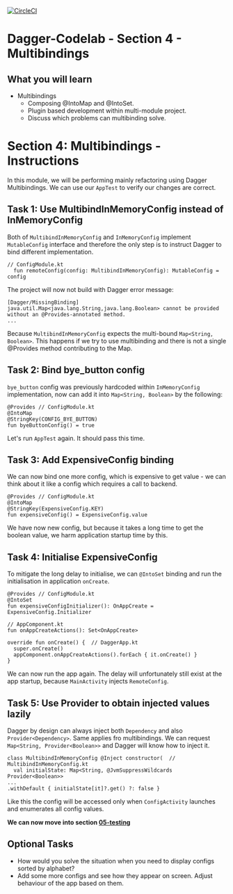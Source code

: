 

[![CircleCI](https://circleci.com/gh/jraska/Dagger-Codelab.svg?style=svg)](https://circleci.com/gh/jraska/Dagger-Codelab)

# Dagger-Codelab - Section 4 - Multibindings

## What you will learn
- Multibindings
  - Composing @IntoMap and @IntoSet.
  - Plugin based development within multi-module project.
  - Discuss which problems can multibinding solve.

# Section 4: Multibindings - Instructions
In this module, we will be performing mainly refactoring using Dagger Multibindings. We can use our `AppTest` to verify our changes are correct.

## Task 1: Use MultibindInMemoryConfig instead of InMemoryConfig
Both of `MultibindInMemoryConfig` and  `InMemoryConfig` implement `MutableConfig` interface and therefore the only step is to instruct Dagger to bind different implementation.

```
// ConfigModule.kt
  fun remoteConfig(config: MultibindInMemoryConfig): MutableConfig = config
```
The project will now not build with Dagger error message:
```
[Dagger/MissingBinding] java.util.Map<java.lang.String,java.lang.Boolean> cannot be provided without an @Provides-annotated method.
...
```
Because `MultibindInMemoryConfig` expects the multi-bound `Map<String, Boolean>`.
This happens if we try to use multibinding and there is not a single @Provides method contributing to the Map.

## Task 2: Bind bye_button config
`bye_button` config was previously hardcoded within `InMemoryConfig` implementation, now can add it into `Map<String, Boolean>` by the following:
```
@Provides // ConfigModule.kt
@IntoMap
@StringKey(CONFIG_BYE_BUTTON)
fun byeButtonConfig() = true
```
Let's run `AppTest` again. It should pass this time.

## Task 3: Add ExpensiveConfig binding
We can now bind one more config, which is expensive to get value - we can think about it like a config which requires a call to backend.
```
@Provides // ConfigModule.kt
@IntoMap
@StringKey(ExpensiveConfig.KEY)
fun expensiveConfig() = ExpensiveConfig.value
```
We have now new config, but because it takes a long time to get the boolean value, we harm application startup time by this.

## Task 4: Initialise ExpensiveConfig
To mitigate the long delay to initialise, we can `@IntoSet` binding and run the initialisation in application `onCreate`.
```
@Provides // ConfigModule.kt
@IntoSet
fun expensiveConfigInitializer(): OnAppCreate = ExpensiveConfig.Initializer
```

```
// AppComponent.kt
fun onAppCreateActions(): Set<OnAppCreate>
```

```
override fun onCreate() {  // DaggerApp.kt
  super.onCreate()
  appComponent.onAppCreateActions().forEach { it.onCreate() }
}
```
We can now run the app again. The delay will unfortunately still exist at the app startup, because `MainActivity` injects `RemoteConfig`.

## Task 5: Use Provider to obtain injected values lazily
Dagger by design can always inject both `Dependency` and also `Provider<Dependency>`. Same applies fro multibindings.
We can request ` Map<String, Provider<Boolean>>` and Dagger will know how to inject it.
```
class MultibindInMemoryConfig @Inject constructor(  // MultibindInMemoryConfig.kt
  val initialState: Map<String, @JvmSuppressWildcards Provider<Boolean>>
...
.withDefault { initialState[it]?.get() ?: false }
```

Like this the config will be accessed only when `ConfigActivity` launches and enumerates all config values.

**We can now move into section  [05-testing](https://github.com/jraska/Dagger-Codelab/tree/05-testing)**

## Optional Tasks
- How would you solve the situation when you need to display configs sorted by alphabet?
- Add some more configs and see how they appear on screen. Adjust behaviour of the app based on them.
